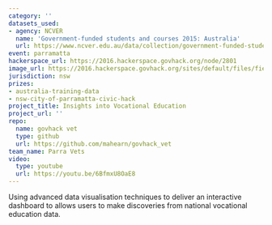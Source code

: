 ```yaml
---
category: ''
datasets_used:
- agency: NCVER
  name: 'Government-funded students and courses 2015: Australia'
  url: https://www.ncver.edu.au/data/collection/government-funded-students-and-courses
event: parramatta
hackerspace_url: https://2016.hackerspace.govhack.org/node/2801
image_url: https://2016.hackerspace.govhack.org/sites/default/files/field/image/Screen%20Shot%202016-07-30%20at%202.42.00%20pm_0.png
jurisdiction: nsw
prizes:
- australia-training-data
- nsw-city-of-parramatta-civic-hack
project_title: Insights into Vocational Education
project_url: ''
repo:
  name: govhack vet
  type: github
  url: https://github.com/mahearn/govhack_vet
team_name: Parra Vets
video:
  type: youtube
  url: https://youtu.be/6BfmxU8OaE8
---
```


Using advanced data visualisation techniques to deliver an interactive dashboard to allows users to make discoveries from national vocational education data.